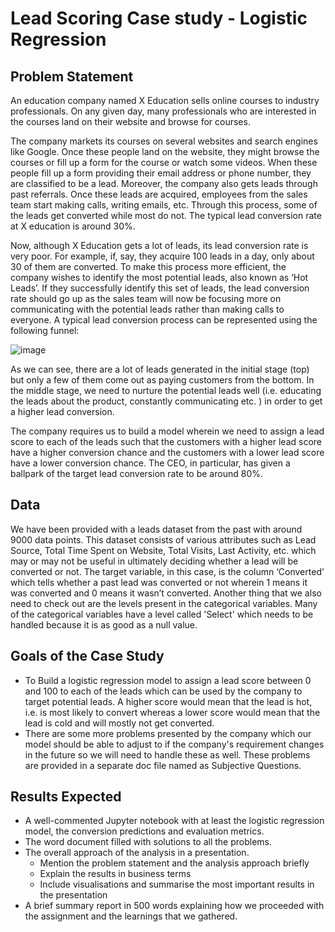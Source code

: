 # Lead Scoring Case study - Logistic Regression

## Problem Statement

An education company named X Education sells online courses to industry professionals. On any given day, many professionals who are interested in the courses land on their website and browse for courses. 

 

The company markets its courses on several websites and search engines like Google. Once these people land on the website, they might browse the courses or fill up a form for the course or watch some videos. When these people fill up a form providing their email address or phone number, they are classified to be a lead. Moreover, the company also gets leads through past referrals. Once these leads are acquired, employees from the sales team start making calls, writing emails, etc. Through this process, some of the leads get converted while most do not. The typical lead conversion rate at X education is around 30%. 

 

Now, although X Education gets a lot of leads, its lead conversion rate is very poor. For example, if, say, they acquire 100 leads in a day, only about 30 of them are converted. To make this process more efficient, the company wishes to identify the most potential leads, also known as ‘Hot Leads’. If they successfully identify this set of leads, the lead conversion rate should go up as the sales team will now be focusing more on communicating with the potential leads rather than making calls to everyone. A typical lead conversion process can be represented using the following funnel:

![image](https://user-images.githubusercontent.com/110185905/226236160-b6b5e130-59f7-4416-8cb4-3c763fd10040.png)

As we can see, there are a lot of leads generated in the initial stage (top) but only a few of them come out as paying customers from the bottom. In the middle stage, we need to nurture the potential leads well (i.e. educating the leads about the product, constantly communicating etc. ) in order to get a higher lead conversion.

The company requires us to build a model wherein we need to assign a lead score to each of the leads such that the customers with a higher lead score have a higher conversion chance and the customers with a lower lead score have a lower conversion chance. The CEO, in particular, has given a ballpark of the target lead conversion rate to be around 80%.

## Data
We have been provided with a leads dataset from the past with around 9000 data points. This dataset consists of various attributes such as Lead Source, Total Time Spent on Website, Total Visits, Last Activity, etc. which may or may not be useful in ultimately deciding whether a lead will be converted or not. The target variable, in this case, is the column ‘Converted’ which tells whether a past lead was converted or not wherein 1 means it was converted and 0 means it wasn’t converted. Another thing that we also need to check out are the levels present in the categorical variables. Many of the categorical variables have a level called 'Select' which needs to be handled because it is as good as a null value.

## Goals of the Case Study
- To Build a logistic regression model to assign a lead score between 0 and 100 to each of the leads which can be used by the company to target potential leads. A higher score would mean that the lead is hot, i.e. is most likely to convert whereas a lower score would mean that the lead is cold and will mostly not get converted.
- There are some more problems presented by the company which our model should be able to adjust to if the company's requirement changes in the future so we will need to handle these as well. These problems are provided in a separate doc file named as Subjective Questions.

## Results Expected
- A well-commented Jupyter notebook with at least the logistic regression model, the conversion predictions and evaluation metrics.
- The word document filled with solutions to all the problems.
- The overall approach of the analysis in a presentation.
  - Mention the problem statement and the analysis approach briefly 
  - Explain the results in business terms
  - Include visualisations and summarise the most important results in the presentation
- A brief summary report in 500 words explaining how we proceeded with the assignment and the learnings that we gathered.
